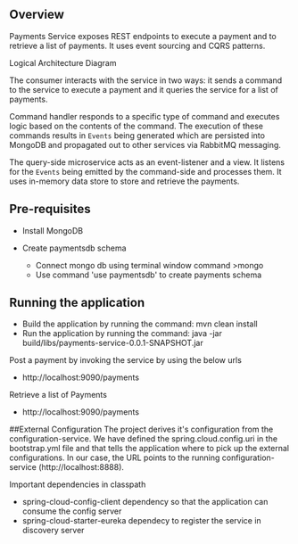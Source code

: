 ## Overview
Payments Service exposes REST endpoints to execute a payment and to retrieve a list of payments. It uses event sourcing and CQRS patterns. 

Logical Architecture Diagram

The consumer interacts with the service in two ways: it sends a command to the service to execute a payment and it queries the service for a list of payments.

Command handler responds to a specific type of command and executes logic based on the contents of the command. The execution of these commands results in `Events` being generated which are persisted into MongoDB and propagated out to other services via RabbitMQ messaging.

The query-side microservice acts as an event-listener and a view. It listens for the `Events` being emitted by the command-side and processes them. It uses in-memory data store to store and retrieve the payments.

## Pre-requisites
* Install MongoDB

* Create paymentsdb schema
  * Connect mongo db using terminal window command >mongo
  * Use command 'use paymentsdb' to create payments schema
  
## Running the application
* Build the application by running the command: mvn clean install
* Run the application by running the command: java -jar build/libs/payments-service-0.0.1-SNAPSHOT.jar

Post a payment by invoking the service by using the below urls
* http://localhost:9090/payments

Retrieve a list of Payments
* http://localhost:9090/payments

##External Configuration
The project derives it's configuration from the configuration-service. We have defined the spring.cloud.config.uri in the bootstrap.yml file and that tells the application where to pick up the external configurations. In our case, the URL points to the running configuration-service (http://localhost:8888). 

Important dependencies in classpath
* spring-cloud-config-client dependency so that the application can consume the config server
* spring-cloud-starter-eureka dependecy to register the service in discovery server 


